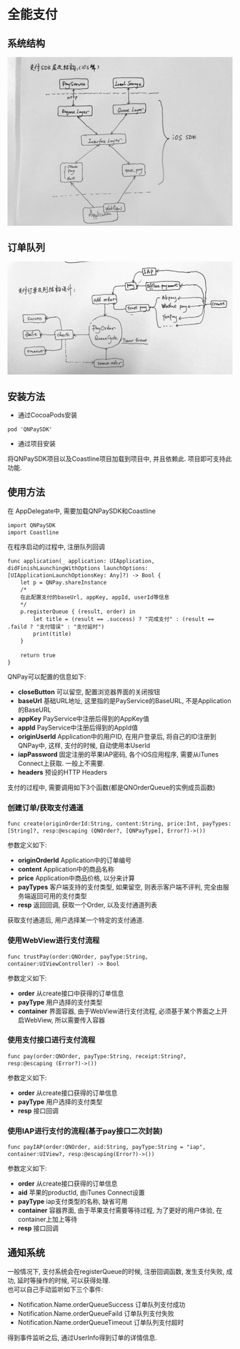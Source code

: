 # 全能支付

## 系统结构

![Alt text](./IMG_0009.jpg)

## 订单队列

![Alt text](./IMG_0010.jpg)

## 安装方法

* 通过CocoaPods安装  

```
pod 'QNPaySDK'
```

* 通过项目安装   

将QNPaySDK项目以及Coastline项目加载到项目中, 并且依赖此. 项目即可支持此功能. 

## 使用方法

在 AppDelegate中, 需要加载QNPaySDK和Coastline

```
import QNPaySDK
import Coastline
```

在程序启动的过程中, 注册队列回调  

```
func application(_ application: UIApplication, didFinishLaunchingWithOptions launchOptions: [UIApplicationLaunchOptionsKey: Any]?) -> Bool {
	let p = QNPay.shareInstance
	/*
	在此配置支付的baseUrl, appKey, appId, userId等信息
	*/
	p.registerQueue { (result, order) in
		let title = (result == .success) ? "完成支付" : (result == .faild ? "支付错误" : "支付延时")
		print(title)
	}
	
	return true
}
```

QNPay可以配置的信息如下:   
 * **closeButton** 可以留空, 配置浏览器界面的关闭按钮
 * **baseUrl** 基础URL地址, 这里指的是PayService的BaseURL, 不是Application的BaseURL
 * **appKey** PayService中注册后得到的AppKey值
 * **appId** PayService中注册后得到的AppId值
 * **originUserId** Application中的用户ID, 在用户登录后, 将自己的ID注册到QNPay中, 这样,  支付的时候, 自动使用本UserId
 * **iapPassword** 固定注册的苹果IAP密码, 各个iOS应用程序, 需要从iTunes Connect上获取. 一般上不需要. 
 * **headers** 预设的HTTP Headers  

支付的过程中, 需要调用如下3个函数(都是QNOrderQueue的实例成员函数)  
### 创建订单/获取支付通道
```
func create(originOrderId:String, content:String, price:Int, payTypes:[String]?, resp:@escaping (QNOrder?, [QNPayType], Error?)->())
```
参数定义如下:   
* **originOrderId** Application中的订单编号
* **content** Application中的商品名称
* **price** Application中商品价格, 以分来计算
* **payTypes** 客户端支持的支付类型, 如果留空, 则表示客户端不评判, 完全由服务端返回可用的支付类型
* **resp** 返回回调, 获取一个Order, 以及支付通道列表

获取支付通道后, 用户选择某一个特定的支付通道.  

### 使用WebView进行支付流程
```
func trustPay(order:QNOrder, payType:String, container:UIViewController) -> Bool
```
参数定义如下:   
* **order** 从create接口中获得的订单信息
* **payType** 用户选择的支付类型
* **container** 界面容器, 由于WebView进行支付流程, 必须基于某个界面之上开启WebView, 所以需要传入容器

### 使用支付接口进行支付流程
```
func pay(order:QNOrder, payType:String, receipt:String?, resp:@escaping (Error?)->())
```
参数定义如下:   
* **order** 从create接口获得的订单信息
* **payType** 用户选择的支付类型
* **resp** 接口回调

### 使用IAP进行支付的流程(基于pay接口二次封装)
```
func payIAP(order:QNOrder, aid:String, payType:String = "iap", container:UIView?, resp:@escaping(Error?)->())
```
参数定义如下:   
* **order** 从create接口获得的订单信息
* **aid** 苹果的productId, 由iTunes Connect设置
* **payType** iap支付类型的名称, 缺省可用
* **container** 容器界面, 由于苹果支付需要等待过程, 为了更好的用户体验, 在container上加上等待
* **resp** 接口回调

## 通知系统

一般情况下, 支付系统会在registerQueue的时候, 注册回调函数, 发生支付失败, 成功, 延时等操作的时候, 可以获得处理.   
也可以自己手动监听如下三个事件:   
* Notification.Name.orderQueueSuccess 订单队列支付成功
* Notification.Name.orderQueueFaild 订单队列支付失败
* Notification.Name.orderQueueTimeout 订单队列支付超时

得到事件监听之后, 通过UserInfo得到订单的详情信息. 
